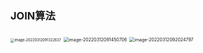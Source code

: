 ### JOIN算法

<img src="/Users/lemoba/Library/Application Support/typora-user-images/image-20220312091322637.png" alt="image-20220312091322637" style="zoom:40%;" />

<img src="/Users/lemoba/Library/Application Support/typora-user-images/image-20220312091450706.png" alt="image-20220312091450706" style="zoom:50%;" />

<img src="/Users/lemoba/Library/Application Support/typora-user-images/image-20220312092024797.png" alt="image-20220312092024797" style="zoom:50%;" />